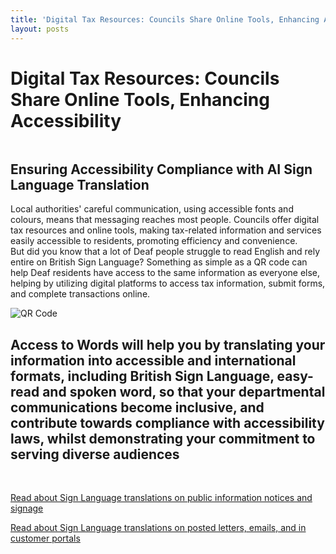 ```yaml
---
title: 'Digital Tax Resources: Councils Share Online Tools, Enhancing Accessibility'
layout: posts
---
```


# Digital Tax Resources: Councils Share Online Tools, Enhancing Accessibility

![]()

## Ensuring Accessibility Compliance with AI Sign Language Translation

Local authorities' careful communication, using accessible fonts and colours, means that messaging reaches most people.  Councils offer digital tax resources and online tools, making tax-related information and services easily accessible to residents, promoting efficiency and convenience.  
But did you know that a lot of Deaf people struggle to read English and rely entire on British Sign Language?
Something as simple as a QR code can help Deaf residents have access to the same information as everyone else, helping by utilizing digital platforms to access tax information, submit forms, and complete transactions online.

![QR Code](/posts/images/qr-contact.png)

## Access to Words will help you by translating your information into accessible and international formats, including British Sign Language, easy-read and spoken word, so that your departmental communications become inclusive, and contribute towards compliance with accessibility laws, whilst demonstrating your commitment to serving diverse audiences

<br/>

[Read about Sign Language translations on public information notices and signage](/solutions/gazette)

[Read about Sign Language translations on posted letters, emails, and in customer portals](/solutions/correspondent)

